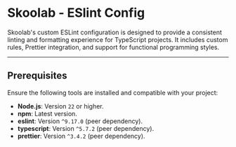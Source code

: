 # Skoolab - ESlint Config

Skoolab's custom ESLint configuration is designed to provide a consistent linting and formatting experience for TypeScript projects. It includes custom rules, Prettier integration, and support for functional programming styles.

---

## **Prerequisites**

Ensure the following tools are installed and compatible with your project:

- **Node.js**: Version `22` or higher.
- **npm**: Latest version.
- **eslint**: Version `^9.17.0` (peer dependency).
- **typescript**: Version `^5.7.2` (peer dependency).
- **prettier**: Version `^3.4.2` (peer dependency).
